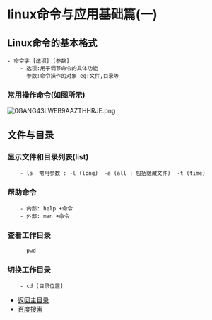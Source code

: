 # linux命令与应用基础篇(一)
## Linux命令的基本格式
	- 命令字 [选项] [参数]
		- 选项:用于调节命令的具体功能
		- 参数:命令操作的对象 eg:文件,目录等
		
### 常用操作命令(如图所示)
	
![0GANG43LWEB9AAZTHHRJE.png](https://upload-images.jianshu.io/upload_images/14477271-86a5989496c72cf7.png?imageMogr2/auto-orient/strip%7CimageView2/2/w/1240)
		
## 文件与目录
### 显示文件和目录列表(list)
		- ls  常用参数 : -l (long)  -a (all : 包括隐藏文件)  -t (time)
		
### 帮助命令
		- 内部: help +命令
		- 外部: man +命令
		
### 查看工作目录
		- pwd

### 切换工作目录
		- cd [目录位置]	
		
	
- [返回主目录](https://abell4.github.io/)
- [百度搜索](http://baidu.com)
